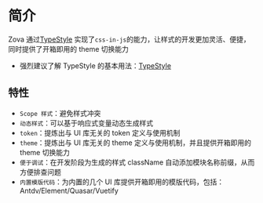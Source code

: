 # 简介

Zova 通过[TypeStyle](https://github.com/typestyle/typestyle) 实现了`css-in-js`的能力，让样式的开发更加灵活、便捷，同时提供了开箱即用的 theme 切换能力

- 强烈建议了解 TypeStyle 的基本用法：[TypeStyle](https://github.com/typestyle/typestyle)

## 特性

- `Scope 样式`：避免样式冲突
- `动态样式`：可以基于响应式变量动态生成样式
- `token`：提炼出与 UI 库无关的 token 定义与使用机制
- `theme`：提炼出与 UI 库无关的 theme 定义与使用机制，并且提供开箱即用的 theme 切换能力
- `便于调试`：在开发阶段为生成的样式 className 自动添加模块名称前缀，从而方便排查问题
- `内置模版代码`：为内置的几个 UI 库提供开箱即用的模版代码，包括：Antdv/Element/Quasar/Vuetify
